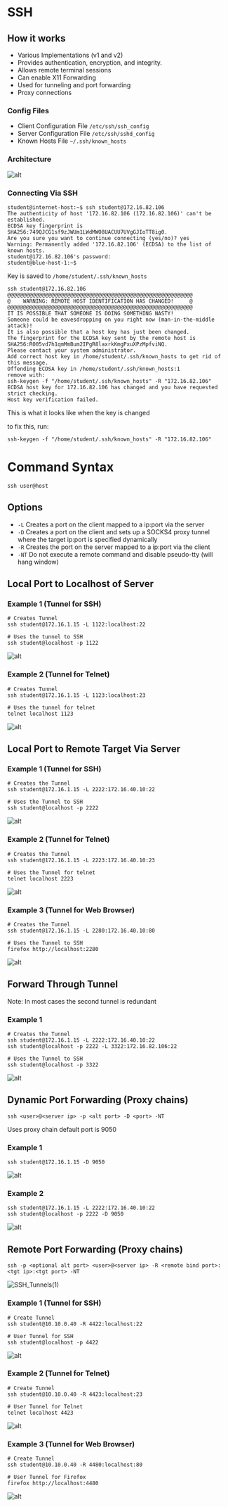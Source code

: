 # SSH 
## How it works
- Various Implementations (v1 and v2)
- Provides authentication, encryption, and integrity.
- Allows remote terminal sessions
- Can enable X11 Forwarding
- Used for tunneling and port forwarding
- Proxy connections

### Config Files
- Client Configuration File `/etc/ssh/ssh_config`
- Server Configuration File `/etc/ssh/sshd_config`
- Known Hosts File `~/.ssh/known_hosts`

### Architecture
![alt](https://git.cybbh.space/net/public/raw/master/modules/networking/slides-v4/images/ssh_architecture.png)

### Connecting Via SSH
```
student@internet-host:~$ ssh student@172.16.82.106
The authenticity of host '172.16.82.106 (172.16.82.106)' can't be established.
ECDSA key fingerprint is SHA256:749QJCG1sf9zJWUm1LWdMWO8UACUU7UVgGJIoTT8ig0.
Are you sure you want to continue connecting (yes/no)? yes
Warning: Permanently added '172.16.82.106' (ECDSA) to the list of known hosts.
student@172.16.82.106's password:
student@blue-host-1:~$
```
Key is saved to `/home/student/.ssh/known_hosts`

```
ssh student@172.16.82.106
@@@@@@@@@@@@@@@@@@@@@@@@@@@@@@@@@@@@@@@@@@@@@@@@@@@@@@@@@@@
@    WARNING: REMOTE HOST IDENTIFICATION HAS CHANGED!     @
@@@@@@@@@@@@@@@@@@@@@@@@@@@@@@@@@@@@@@@@@@@@@@@@@@@@@@@@@@@
IT IS POSSIBLE THAT SOMEONE IS DOING SOMETHING NASTY!
Someone could be eavesdropping on you right now (man-in-the-middle attack)!
It is also possible that a host key has just been changed.
The fingerprint for the ECDSA key sent by the remote host is
SHA256:RO05vd7h1qmMmBum2IPgR8laxrkKmgPxuXPzMpfviNQ.
Please contact your system administrator.
Add correct host key in /home/student/.ssh/known_hosts to get rid of this message.
Offending ECDSA key in /home/student/.ssh/known_hosts:1
remove with:
ssh-keygen -f "/home/student/.ssh/known_hosts" -R "172.16.82.106"
ECDSA host key for 172.16.82.106 has changed and you have requested strict checking.
Host key verification failed.
```
This is what it looks like when the key is changed

to fix this, run:
```
ssh-keygen -f "/home/student/.ssh/known_hosts" -R "172.16.82.106"
```

# Command Syntax

```
ssh user@host
```

## Options
- `-L` Creates a port on the client mapped to a ip:port via the server
- `-D` Creates a port on the client and sets up a SOCKS4 proxy tunnel where the target ip:port is specified dynamically
- `-R` Creates the port on the server mapped to a ip:port via the client
- `-NT` Do not execute a remote command and disable pseudo-tty (will hang window)

## Local Port to Localhost of Server

### Example 1 (Tunnel for SSH)
```
# Creates Tunnel
ssh student@172.16.1.15 -L 1122:localhost:22
```
```
# Uses the tunnel to SSH
ssh student@localhost -p 1122
```
![alt](https://git.cybbh.space/net/public/-/raw/master/networking/modules/08_tunneling/assets/images/local1.png)
### Example 2 (Tunnel for Telnet)
```
# Creates Tunnel
ssh student@172.16.1.15 -L 1123:localhost:23
```
```
# Uses the tunnel for telnet
telnet localhost 1123
```

![alt](https://git.cybbh.space/net/public/-/raw/master/networking/modules/08_tunneling/assets/images/local2.png)

## Local Port to Remote Target Via Server
### Example 1 (Tunnel for SSH)
```
# Creates the Tunnel
ssh student@172.16.1.15 -L 2222:172.16.40.10:22
```
```
# Uses the Tunnel to SSH
ssh student@localhost -p 2222
```
![alt](https://git.cybbh.space/net/public/-/raw/master/networking/modules/08_tunneling/assets/images/local4.png)
### Example 2 (Tunnel for Telnet)
```
# Creates the Tunnel
ssh student@172.16.1.15 -L 2223:172.16.40.10:23
```
```
# Uses the Tunnel for telnet
telnet localhost 2223
```
![alt](https://git.cybbh.space/net/public/-/raw/master/networking/modules/08_tunneling/assets/images/local5.png)

### Example 3 (Tunnel for Web Browser)
```
# Creates the Tunnel
ssh student@172.16.1.15 -L 2280:172.16.40.10:80
```
```
# Uses the Tunnel to SSH
firefox http://localhost:2280
```
![alt](https://git.cybbh.space/net/public/-/raw/master/networking/modules/08_tunneling/assets/images/local6.png)

## Forward Through Tunnel

Note: In most cases the second tunnel is redundant
### Example 1
```
# Creates the Tunnel
ssh student@172.16.1.15 -L 2222:172.16.40.10:22
ssh student@localhost -p 2222 -L 3322:172.16.82.106:22
```
```
# Uses the Tunnel to SSH
ssh student@localhost -p 3322
```
![alt](https://git.cybbh.space/net/public/-/raw/master/networking/modules/08_tunneling/assets/images/doublelocal1.png)

## Dynamic Port Forwarding (Proxy chains)

```
ssh <user>@<server ip> -p <alt port> -D <port> -NT
```
Uses proxy chain default port is 9050

### Example 1
```
ssh student@172.16.1.15 -D 9050
```
![alt](https://git.cybbh.space/net/public/-/raw/master/networking/modules/08_tunneling/assets/images/dynamic1.png)
### Example 2
```
ssh student@172.16.1.15 -L 2222:172.16.40.10:22
ssh student@localhost -p 2222 -D 9050
```
![alt](https://git.cybbh.space/net/public/-/raw/master/networking/modules/08_tunneling/assets/images/dynamic2.png)

## Remote Port Forwarding (Proxy chains)

```
ssh -p <optional alt port> <user>@<server ip> -R <remote bind port>:<tgt ip>:<tgt port> -NT
```
![SSH_Tunnels(1)](https://github.com/user-attachments/assets/3fd71ea6-2e4a-4dd7-8cf5-ce20fbc0ff04)


### Example 1 (Tunnel for SSH)
```
# Create Tunnel
ssh student@10.10.0.40 -R 4422:localhost:22
```
```
# User Tunnel for SSH
ssh student@localhost -p 4422
```
![alt](https://git.cybbh.space/net/public/-/raw/master/networking/modules/08_tunneling/assets/images/remote1.png)

### Example 2 (Tunnel for Telnet)
```
# Create Tunnel
ssh student@10.10.0.40 -R 4423:localhost:23
```
```
# User Tunnel for Telnet
telnet localhost 4423
```
![alt](https://git.cybbh.space/net/public/-/raw/master/networking/modules/08_tunneling/assets/images/remote2.png)

### Example 3 (Tunnel for Web Browser)
```
# Create Tunnel
ssh student@10.10.0.40 -R 4480:localhost:80
```
```
# User Tunnel for Firefox
firefox http://localhost:4480
```
![alt](https://git.cybbh.space/net/public/-/raw/master/networking/modules/08_tunneling/assets/images/remote3.png)
